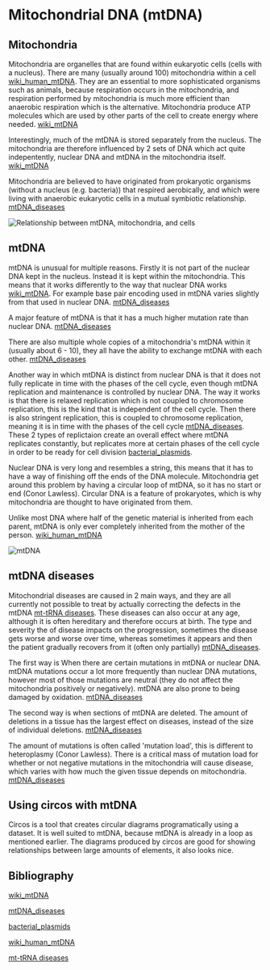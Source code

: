 # Mitochondrial DNA (mtDNA)

## Mitochondria
Mitochondria are organelles that are found within eukaryotic cells (cells with a nucleus). There are many (usually around 100) mitochondria within a cell [wiki_human_mtDNA](https://en.wikipedia.org/wiki/Human_mitochondrial_genetics).  They are an essential to more sophisticated organisms such as animals, because respiration occurs in the mitochondria, and respiration performed by mitochondria is much more efficient than anaerobic respiration which is the alternative. Mitochondria produce ATP molecules which are used by other parts of the cell to create energy where needed. [wiki_mtDNA](https://en.wikipedia.org/wiki/Mitochondrial_DNA)

Interestingly, much of the mtDNA is stored separately from the nucleus. The mitochondria are therefore influenced by 2 sets of DNA which act quite indepentently, nuclear DNA and mtDNA in the mitochondria itself. [wiki_mtDNA](https://en.wikipedia.org/wiki/Mitochondrial_DNA)

Mitochondria are believed to have originated from prokaryotic organisms (without a nucleus (e.g. bacteria)) that respired aerobically, and which were living with anaerobic eukaryotic cells in a mutual symbiotic relationship. [mtDNA_diseases](https://www.sciencedirect.com/science/article/pii/S0005272809002618?via%3Dihub)

![Relationship between mtDNA, mitochondria, and cells](https://en.wikipedia.org/wiki/Mitochondrial_DNA#/media/File:Mitochondrial_DNA.lg.jpg)

## mtDNA
mtDNA is unusual for multiple reasons.  Firstly it is not part of the nuclear DNA kept in the nucleus. Instead it is kept within the mitochondria. This means that it works differently to the way that nuclear DNA works [wiki_mtDNA](https://en.wikipedia.org/wiki/Mitochondrial_DNA). For example base pair encoding used in mtDNA varies slightly from that used in nuclear DNA. [mtDNA_diseases](https://www.sciencedirect.com/science/article/pii/S0005272809002618?via%3Dihub)

A major feature of mtDNA is that it has a much higher mutation rate than nuclear DNA. [mtDNA_diseases](https://www.sciencedirect.com/science/article/pii/S0005272809002618?via%3Dihub)

There are also multiple whole copies of a mitochondria's mtDNA within it (usually about 6 - 10), they all have the ability to exchange mtDNA with each other. [mtDNA_diseases](https://www.sciencedirect.com/science/article/pii/S0005272809002618?via%3Dihub)

Another way in which mtDNA is distinct from nuclear DNA is that it does not fully replicate in time with the phases of the cell cycle, even though mtDNA replication and maintenance is controlled by nuclear DNA. The way it works is that there is relaxed replication which is not coupled to chromosome replication, this is the kind that is independent of the cell cycle. Then there is also stringent replication, this is coupled to chromosome replication, meaning it is in time with the phases of the cell cycle [mtDNA_diseases](https://www.sciencedirect.com/science/article/pii/S0005272809002618?via%3Dihub). These 2 types of replictaion create an overall effect where mtDNA replicates constantly, but replicates more at certain phases of the cell cycle in order to be ready for cell division [bacterial_plasmids](https://www.ncbi.nlm.nih.gov/pmc/articles/PMC413948/?page=8).

Nuclear DNA is very long and resembles a string, this means that it has to have a way of finishing off the ends of the DNA molecule. Mitochondria get around this problem by having a circular loop of mtDNA, so it has no start or end (Conor Lawless). Circular DNA is a feature of prokaryotes, which is why mitochondria are thought to have originated from them.

Unlike most DNA where half of the genetic material is inherited from each parent, mtDNA is only ever completely inherited from the mother of the person. [wiki_human_mtDNA](https://en.wikipedia.org/wiki/Human_mitochondrial_genetics)

![mtDNA](https://en.wikipedia.org/wiki/Mitochondrial_DNA#/media/File:Mitochondrial_DNA_en.svg)

## mtDNA diseases
Mitochondrial diseases are caused in 2 main ways, and they are all currently not possible to treat by actually correcting the defects in the mtDNA [mt-tRNA diseases](https://www.embopress.org/doi/10.1002/emmm.201303202). These diseases can also occur at any age, although it is often hereditary and therefore occurs at birth. The type and severity the of disease impacts on the progression, sometimes the disease gets worse and worse over time, whereas sometimes it appears and then the patient gradually recovers from it (often only partially) [mtDNA_diseases](https://www.sciencedirect.com/science/article/pii/S0005272809002618?via%3Dihub).

The first way is When there are certain mutations in mtDNA or nuclear DNA. mtDNA mutations occur a lot more frequently than nuclear DNA mutations, however most of those mutations are neutral (they do not affect the mitochondria positively or negatively). mtDNA are also prone to being damaged by oxidation. [mtDNA_diseases](https://www.sciencedirect.com/science/article/pii/S0005272809002618?via%3Dihub)

The second way is when sections of mtDNA are deleted. The amount of deletions in a tissue has the largest effect on diseases, instead of the size of individual deletions. [mtDNA_diseases](https://www.sciencedirect.com/science/article/pii/S0005272809002618?via%3Dihub)

The amount of mutations is often called 'mutation load', this is different to heteroplasmy (Conor Lawless). There is a critical mass of mutation load for whether or not negative mutations in the mitochondria will cause disease, which varies with how much the given tissue depends on mitochondria. [mtDNA_diseases](https://www.sciencedirect.com/science/article/pii/S0005272809002618?via%3Dihub)

## Using circos with mtDNA
Circos is a tool that creates circular diagrams programatically using a dataset. It is well suited to mtDNA, because mtDNA is already in a loop as mentioned earlier. The diagrams produced by circos are good for showing relationships between large amounts of elements, it also looks nice.

## Bibliography
[wiki_mtDNA](https://en.wikipedia.org/wiki/Mitochondrial_DNA)

[mtDNA_diseases](https://www.sciencedirect.com/science/article/pii/S0005272809002618?via%3Dihub)

[bacterial_plasmids](https://www.ncbi.nlm.nih.gov/pmc/articles/PMC413948/?page=8)

[wiki_human_mtDNA](https://en.wikipedia.org/wiki/Human_mitochondrial_genetics)

[mt-tRNA diseases](https://www.embopress.org/doi/10.1002/emmm.201303202)
